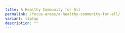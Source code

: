 ```yaml
---
title: A Healthy Community for All
permalink: /focus-areas/a-healthy-community-for-all/
variant: tiptap
description: ""
---
```

